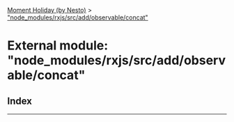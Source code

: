 [Moment Holiday (by Nesto)](../README.md) > ["node_modules/rxjs/src/add/observable/concat"](../modules/_node_modules_rxjs_src_add_observable_concat_.md)

# External module: "node_modules/rxjs/src/add/observable/concat"

## Index

---

